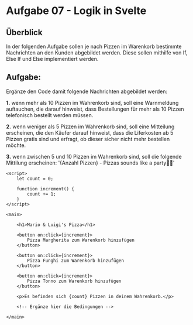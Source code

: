 # Aufgabe 07 - Logik in Svelte

## Überblick 

In der folgenden Aufgabe sollen je nach Pizzen im Warenkorb bestimmte Nachrichten an den Kunden abgebildet werden. Diese sollen mithilfe von If, Else If und Else implementiert werden.

## Aufgabe:

Ergänze den Code damit folgende Nachrichten abgebildet werden: 

**1.** wenn mehr als 10 Pizzen im Wahrenkorb sind, soll eine Warnmeldung auftauchen, die darauf hinweist, dass Bestellungen für mehr als 10 Pizzen telefonisch bestellt werden müssen.
    
**2.** wenn weniger als 5 Pizzen im Wahrenkorb sind, soll eine Mitteilung erscheinen, die den Käufer darauf hinweist, dass die Liferkosten ab 5 Pizzen gratis sind und erfragt, ob dieser sicher nicht mehr bestellen möchte.
    
**3.** wenn zwischen 5 und 10 Pizzen im Wahrenkorb sind, soll die folgende Mittilung erscheinen: '{Anzahl Pizzen} - Pizzas sounds like a party🍕🥳'
    

```svelte
<script>
  	let count = 0;

	function increment() {
		count += 1;
	}
</script>

<main>

	<h1>Mario & Luigi's Pizza</h1>

	<button on:click={increment}>
		Pizza Margherita zum Warenkorb hinzufügen
	</button>

	<button on:click={increment}>
		Pizza Funghi zum Warenkorb hinzufügen
	</button>

	<button on:click={increment}>
		Pizza Tonno zum Warenkorb hinzufügen
	</button>

	<p>Es befinden sich {count} Pizzen in deinem Wahrenkorb.</p>

	<!-- Ergänze hier die Bedingungen -->

</main>
```